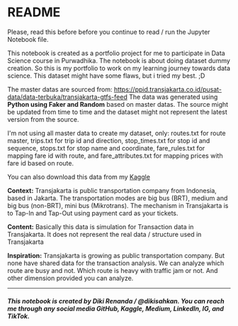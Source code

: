 # **README**
Please, read this before before you continue to read / run the Jupyter Notebook file.

This notebook is created as a portfolio project for me to participate in Data Science course in Purwadhika. The notebook is about doing dataset dummy creation. So this is my portfolio to work on my learning journey towards data science. This dataset might have some flaws, but i tried my best. ;D

The master datas are sourced from: https://ppid.transjakarta.co.id/pusat-data/data-terbuka/transjakarta-gtfs-feed The data was generated using **Python using Faker and Random** based on master datas. The source might be updated from time to time and the dataset might not represent the latest version from the source.

I'm not using all master data to create my dataset, only: routes.txt for route master, trips.txt for trip id and direction, stop_times.txt for stop id and sequence, stops.txt for stop name and coordinate, fare_rules.txt for mapping fare id with route, and fare_attributes.txt for mapping prices with fare id based on route.

You can also download this data from my [Kaggle](https://www.kaggle.com/datasets/dikisahkan/transjakarta-transportation-transaction)

**Context:** Transjakarta is public transportation company from Indonesia, based in Jakarta. The transportation modes are big bus (BRT), medium and big bus (non-BRT), mini bus (Mikrotrans). The mechanism in Transjakarta is to Tap-In and Tap-Out using payment card as your tickets.

**Content:** Basically this data is simulation for Transaction data in Transjakarta. It does not represent the real data / structure used in Transjakarta

**Inspiration:** Transjakarta is growing as public transportation company. But none have shared data for the transaction analysis. We can analyze which route are busy and not. Which route is heavy with traffic jam or not. And other dimension provided you can analyze.

---
###### **This notebook is created by Diki Renanda / @dikisahkan. You can reach me through any social media GitHub, Kaggle, Medium, LinkedIn, IG, and TikTok.**
